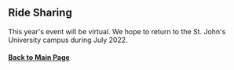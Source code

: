 ## Ride Sharing

This year's event will be virtual.  We hope to return to the St. John's University campus during July 2022.

#### [Back to Main Page](index.md)
